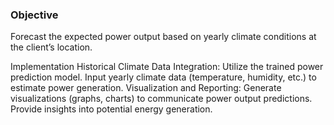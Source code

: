 ### Objective
Forecast the expected power output based on yearly climate conditions at the client’s location.

Implementation
Historical Climate Data Integration:
Utilize the trained power prediction model.
Input yearly climate data (temperature, humidity, etc.) to estimate power generation.
Visualization and Reporting:
Generate visualizations (graphs, charts) to communicate power output predictions.
Provide insights into potential energy generation.
